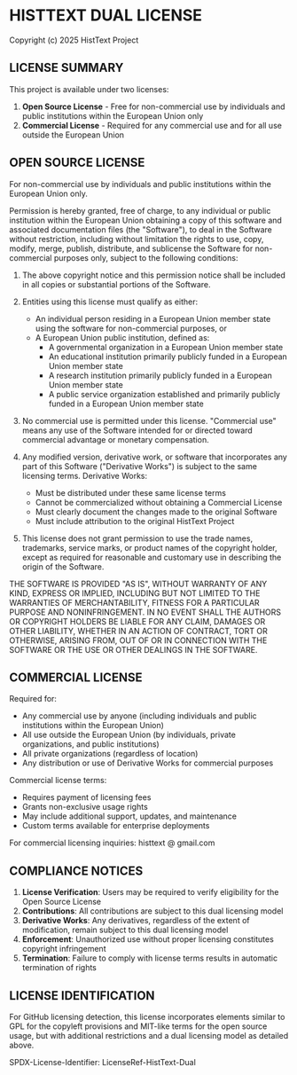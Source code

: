 # HISTTEXT DUAL LICENSE

Copyright (c) 2025 HistText Project

## LICENSE SUMMARY

This project is available under two licenses:
1. **Open Source License** - Free for non-commercial use by individuals and public institutions within the European Union only
2. **Commercial License** - Required for any commercial use and for all use outside the European Union

## OPEN SOURCE LICENSE

For non-commercial use by individuals and public institutions within the European Union only.

Permission is hereby granted, free of charge, to any individual or public institution within the European Union obtaining a copy of this software and associated documentation files (the "Software"), to deal in the Software without restriction, including without limitation the rights to use, copy, modify, merge, publish, distribute, and sublicense the Software for non-commercial purposes only, subject to the following conditions:

1. The above copyright notice and this permission notice shall be included in all copies or substantial portions of the Software.

2. Entities using this license must qualify as either:
   - An individual person residing in a European Union member state using the software for non-commercial purposes, or
   - A European Union public institution, defined as:
     - A governmental organization in a European Union member state
     - An educational institution primarily publicly funded in a European Union member state
     - A research institution primarily publicly funded in a European Union member state
     - A public service organization established and primarily publicly funded in a European Union member state

3. No commercial use is permitted under this license. "Commercial use" means any use of the Software intended for or directed toward commercial advantage or monetary compensation.

4. Any modified version, derivative work, or software that incorporates any part of this Software ("Derivative Works") is subject to the same licensing terms. Derivative Works:
   - Must be distributed under these same license terms
   - Cannot be commercialized without obtaining a Commercial License
   - Must clearly document the changes made to the original Software
   - Must include attribution to the original HistText Project

5. This license does not grant permission to use the trade names, trademarks, service marks, or product names of the copyright holder, except as required for reasonable and customary use in describing the origin of the Software.

THE SOFTWARE IS PROVIDED "AS IS", WITHOUT WARRANTY OF ANY KIND, EXPRESS OR IMPLIED, INCLUDING BUT NOT LIMITED TO THE WARRANTIES OF MERCHANTABILITY, FITNESS FOR A PARTICULAR PURPOSE AND NONINFRINGEMENT. IN NO EVENT SHALL THE AUTHORS OR COPYRIGHT HOLDERS BE LIABLE FOR ANY CLAIM, DAMAGES OR OTHER LIABILITY, WHETHER IN AN ACTION OF CONTRACT, TORT OR OTHERWISE, ARISING FROM, OUT OF OR IN CONNECTION WITH THE SOFTWARE OR THE USE OR OTHER DEALINGS IN THE SOFTWARE.

## COMMERCIAL LICENSE

Required for:
- Any commercial use by anyone (including individuals and public institutions within the European Union)
- All use outside the European Union (by individuals, private organizations, and public institutions)
- All private organizations (regardless of location)
- Any distribution or use of Derivative Works for commercial purposes

Commercial license terms:
- Requires payment of licensing fees
- Grants non-exclusive usage rights
- May include additional support, updates, and maintenance
- Custom terms available for enterprise deployments

For commercial licensing inquiries: histtext @ gmail.com

## COMPLIANCE NOTICES

1. **License Verification**: Users may be required to verify eligibility for the Open Source License
2. **Contributions**: All contributions are subject to this dual licensing model
3. **Derivative Works**: Any derivatives, regardless of the extent of modification, remain subject to this dual licensing model
4. **Enforcement**: Unauthorized use without proper licensing constitutes copyright infringement
5. **Termination**: Failure to comply with license terms results in automatic termination of rights

## LICENSE IDENTIFICATION

For GitHub licensing detection, this license incorporates elements similar to GPL for the copyleft provisions and MIT-like terms for the open source usage, but with additional restrictions and a dual licensing model as detailed above.

SPDX-License-Identifier: LicenseRef-HistText-Dual